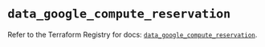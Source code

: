 # `data_google_compute_reservation`

Refer to the Terraform Registry for docs: [`data_google_compute_reservation`](https://registry.terraform.io/providers/hashicorp/google/5.11.0/docs/data-sources/compute_reservation).
